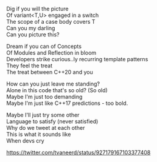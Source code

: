 Dig if you will the picture  
Of variant<T,U> engaged in a switch  
The scope of a case body covers T  
Can you my darling  
Can you picture this?  

Dream if you can of Concepts  
Of Modules and Reflection in bloom  
Developers strike curious..ly recurring template patterns  
They feel the treat  
The treat between C++20 and you  

How can you just leave me standing?  
Alone in this code that's so old? (So old)  
Maybe I'm just too demanding  
Maybe I'm just like C++17 predictions - too bold.  

Maybe I'll just try some other  
Language to satisfy (never satisfied)  
Why do we tweet at each other  
This is what it sounds like  
When devs cry  

https://twitter.com/tvaneerd/status/927179167103377408  
